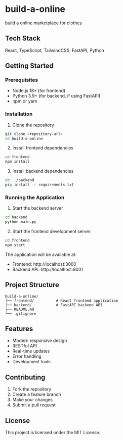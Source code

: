 # build-a-online

build a online marketplace for clothes 

## Tech Stack

React, TypeScript, TailwindCSS, FastAPI, Python

## Getting Started

### Prerequisites

- Node.js 18+ (for frontend)
- Python 3.9+ (for backend, if using FastAPI)
- npm or yarn

### Installation

1. Clone the repository
```bash
git clone <repository-url>
cd build-a-online
```

2. Install frontend dependencies
```bash
cd frontend
npm install
```

3. Install backend dependencies
```bash
cd ../backend
pip install -r requirements.txt
```

### Running the Application

1. Start the backend server
```bash
cd backend
python main.py
```

2. Start the frontend development server
```bash
cd frontend
npm start
```

The application will be available at:
- Frontend: http://localhost:3000
- Backend API: http://localhost:8001

## Project Structure

```
build-a-online/
├── frontend/          # React frontend application
├── backend/           # FastAPI backend API
├── README.md
└── .gitignore
```

## Features

- Modern responsive design
- RESTful API
- Real-time updates
- Error handling
- Development tools

## Contributing

1. Fork the repository
2. Create a feature branch
3. Make your changes
4. Submit a pull request

## License

This project is licensed under the MIT License.
